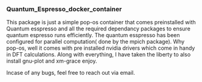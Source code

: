 ### Quantum_Espresso_docker_container

This package is just a simple pop-os container that comes preinstalled with Quantum esspresso and all the required dependancy packages to ensure quantum espresso runs efficiently.
The quantum esspresso has been configured for parallel computation( done by the mpich package).
Why pop-os, well it comes with pre installed nvidia drivers which come in handy in DFT calculations.
Along with everything, I have taken the liberty to also install gnu-plot and xm-grace enjoy. 

Incase of any bugs, feel free to reach out via email.
